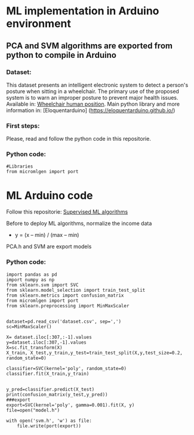 # ML implementation in Arduino environment
## PCA and SVM algorithms are exported from python to compile in Arduino

### Dataset:

 This dataset presents an intelligent electronic system to detect a person's posture when sitting in a wheelchair. The primary use of the proposed system is to warn an improper posture to prevent major health issues. Available in:
[Wheelchair human position](https://ieee-dataport.org/open-access/data-set-wheelchair-sensors).
Main python library and more information in: [Eloquentarduino] (https://eloquentarduino.github.io/)

### First steps:
Please, read and follow the python code in this repositorie.

### Python code: 
```
#Libraries
from micromlgen import port
```
# ML Arduino code

Follow this repositorie:
[Supervised ML algorithms](https://github.com/puldavid87/ITU-DK/tree/main/SUPERVISED%20MACHINE%20LEARNING)

Before to deploy ML algorithms, normalize the income data
* y = (x – min) / (max – min)

PCA.h and SVM are export models

### Python code: 
```
import pandas as pd
import numpy as np
from sklearn.svm import SVC
from sklearn.model_selection import train_test_split
from sklearn.metrics import confusion_matrix
from micromlgen import port
from sklearn.preprocessing import MinMaxScaler


dataset=pd.read_csv('dataset.csv', sep=',')
sc=MinMaxScaler()

X= dataset.iloc[:307,:-1].values
y=dataset.iloc[:307,-1].values
X=sc.fit_transform(X)
X_train, X_test,y_train,y_test=train_test_split(X,y,test_size=0.2, random_state=0)

classifier=SVC(kernel='poly', random_state=0)
classifier.fit(X_train,y_train)


y_pred=classifier.predict(X_test)
print(confusion_matrix(y_test,y_pred))
###export
export=SVC(kernel='poly', gamma=0.001).fit(X, y)
file=open("model.h")

with open('svm.h', 'w') as file:
    file.write(port(export))
```
